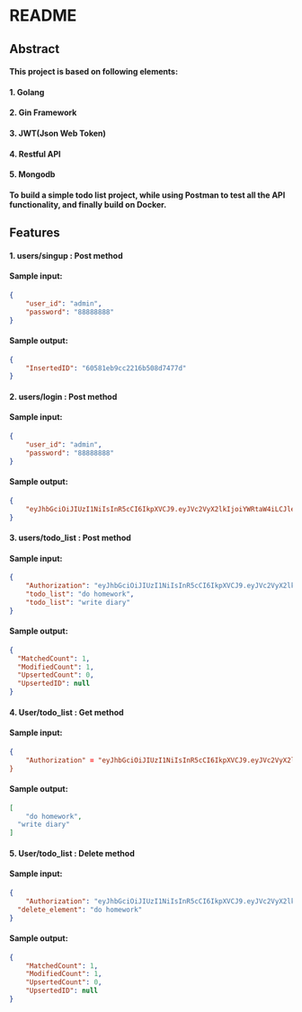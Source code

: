 # README

## Abstract

#### 	This project is based on following elements:

#### 		1. Golang

#### 		2. Gin Framework

#### 		3. JWT(Json Web Token)

#### 		4. Restful API

#### 		5. Mongodb 

#### 	To build a simple todo list project, while using Postman to test all the API functionality, and finally build on Docker.

## Features

#### 	1. users/singup : Post method

#### 		Sample input:

```json
{
	"user_id": "admin",
	"password": "88888888"
}
```

#### 		Sample output:

```json
{
	"InsertedID": "60581eb9cc2216b508d7477d"
}
```

#### 	2. users/login : Post method

#### 		Sample input:

```json
{
	"user_id": "admin",
	"password": "88888888"
}
```

#### 		Sample output:

```json
{
	"eyJhbGciOiJIUzI1NiIsInR5cCI6IkpXVCJ9.eyJVc2VyX2lkIjoiYWRtaW4iLCJleHAiOjE2MTY0NzQxNjl9.aAlh_LuxqLfWWSzCd3uA3C2RoBOTnC3HSqPaAvzYIkE"
}
```

#### 	3. users/todo_list : Post method

#### 		Sample input:

```json
{
	"Authorization": "eyJhbGciOiJIUzI1NiIsInR5cCI6IkpXVCJ9.eyJVc2VyX2lkIjoiYWRtaW4iLCJleHAiOjE2MTY0NzQxNjl9.aAlh_LuxqLfWWSzCd3uA3C2RoBOTnC3HSqPaAvzYIkE",
	"todo_list": "do homework",
	"todo_list": "write diary"
}
```

#### 		Sample output:

```json
{
  "MatchedCount": 1,
  "ModifiedCount": 1,
  "UpsertedCount": 0,
  "UpsertedID": null
}
```

#### 	4. User/todo_list : Get method

#### 		Sample input:

```json
{
	"Authorization" = "eyJhbGciOiJIUzI1NiIsInR5cCI6IkpXVCJ9.eyJVc2VyX2lkIjoiYWRtaW4iLCJleHAiOjE2MTYxNzMyODZ9.8nri7jkBQPr-0ygZe5a8W2OB1K8TdmNJtc0W-XAqVkk
}
```

#### 		Sample output:

```json
[
	"do homework",
  "write diary"
]
```

#### 	5. User/todo_list : Delete method

#### 		Sample input:

```json
{
	"Authorization": "eyJhbGciOiJIUzI1NiIsInR5cCI6IkpXVCJ9.eyJVc2VyX2lkIjoiYWRtaW4iLCJleHAiOjE2MTYxNzMyODZ9.8nri7jkBQPr-0ygZe5a8W2OB1K8TdmNJtc0W-XAqVkk",
  "delete_element": "do homework"
}
```

#### 	Sample output:

```json
{
    "MatchedCount": 1,
    "ModifiedCount": 1,
    "UpsertedCount": 0,
    "UpsertedID": null
}
```





#### 
